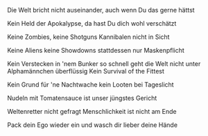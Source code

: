 Die Welt bricht nicht auseinander,
auch wenn Du das gerne hättst

Kein Held der Apokalypse,
da hast Du dich wohl verschätzt

Keine Zombies, keine Shotguns
Kannibalen nicht in Sicht

Keine Aliens keine Showdowns
stattdessen nur Maskenpflicht

Kein Verstecken in 'nem Bunker
so schnell geht die Welt nicht unter
Alphamännchen überflüssig
Kein Survival of the Fittest

Kein Grund für 'ne Nachtwache
kein Looten bei Tageslicht

Nudeln mit Tomatensauce
ist unser jüngstes Gericht

Weltenretter nicht gefragt
Menschlichkeit ist nicht am Ende

Pack dein Ego wieder ein und
wasch dir lieber deine Hände
